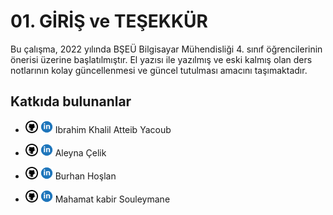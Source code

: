# 01. GİRİŞ ve TEŞEKKÜR

Bu çalışma, 2022 yılında BŞEÜ Bilgisayar Mühendisliği 4. sınıf
öğrencilerinin önerisi üzerine başlatılmıştır. El yazısı ile yazılmış ve
eski kalmış olan ders notlarının kolay güncellenmesi ve güncel tutulması
amacını taşımaktadır.

## Katkıda bulunanlar

-   [<img src="images/github.png" width="20">](https://github.com/ikhalilatteib)
    [<img src="images/linkedin.png" width="20">](https://www.linkedin.com/in/ikhalilatteib/)
    Ibrahim Khalil Atteib Yacoub

-   [<img src="images/github.png" width="20">](https://github.com/Aleyna06)
    [<img src="images/linkedin.png" width="20">](https://www.linkedin.com/in/aleyna-çelik/)
    Aleyna Çelik

-   [<img src="images/github.png" width="20">](https://github.com/bhoslan)
    [<img src="images/linkedin.png" width="20">](https://www.linkedin.com/in/bhoslan/)
    Burhan Hoşlan

-   [<img src="images/github.png" width="20">](https://github.com/MahamatKabir)
    [<img src="images/linkedin.png" width="20">](https://www.linkedin.com/in/mahamat-kabir-souleymane-891b72174/)
    Mahamat kabir Souleymane
